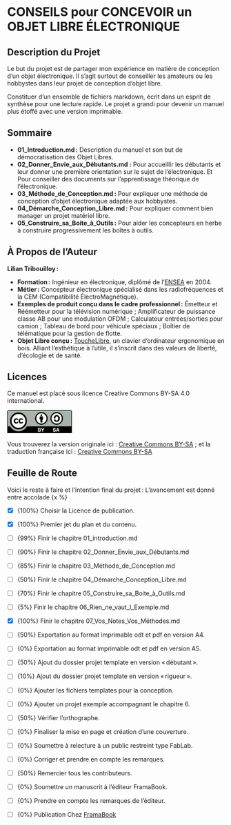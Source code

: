 # CONSEILS pour CONCEVOIR un OBJET LIBRE ÉLECTRONIQUE


## Description du Projet

Le but du projet est de partager mon expérience en matière de conception d’un objet électronique. Il s’agit surtout de conseiller les amateurs ou les hobbystes dans leur projet de conception d’objet libre.

Constituer d’un ensemble de fichiers markdown, écrit dans un esprit de synthèse pour une lecture rapide. Le projet a grandi pour devenir un manuel plus étoffé avec une version imprimable.


## Sommaire

* __01_Introduction.md :__ Description du manuel et son but de démocratisation des Objet Libres.
* __02_Donner_Envie_aux_Débutants.md :__ Pour accueillir les débutants et leur donner une première orientation sur le sujet de l’électronique. Et Pour conseiller des documents sur l’apprentissage théorique de l’électronique.
* __03_Méthode_de_Conception.md :__ Pour expliquer une méthode de conception d’objet électronique adaptée aux hobbystes.
* __04_Démarche_Conception_Libre.md :__ Pour expliquer comment bien manager un projet matériel libre.
* __05_Construire_sa_Boite_à_Outils :__ Pour aider les concepteurs en herbe à construire progressivement les boîtes à outils.


## À Propos de l’Auteur

__Lilian Tribouilloy :__

* __Formation :__ Ingénieur en électronique, diplômé de l’[ENSEA](https://www.ensea.fr/fr) en 2004.
* __Métier :__ Concepteur électronique spécialisé dans les radiofréquences et la CEM (Compatibilité ÉlectroMagnétique).
* __Exemples de produit conçu dans le cadre professionnel :__ Émetteur et Réémetteur pour la télévision numérique ; Amplificateur de puissance classe AB pour une modulation OFDM ; Calculateur entrées/sorties pour camion ; Tableau de bord pour véhicule spéciaux ; Boîtier de télématique pour la gestion de flotte.
* __Objet Libre conçu :__ [ToucheLibre](http://touchelibre.fr/), un clavier d’ordinateur ergonomique en bois. Alliant l’esthétique à l’utile, il s’inscrit dans des valeurs de liberté, d’écologie et de santé.


## Licences

Ce manuel est placé sous licence Creative Commons BY-SA 4.0 international.

<a href="https://creativecommons.org/licenses/by-sa/4.0/legalcode" title="Attribution-ShareAlike 4.0 International" target="_blank"><img src="images/by-sa.png" width="150"></a>

Vous trouverez la version originale ici : [Creative Commons BY-SA](https://creativecommons.org/licenses/by-sa/4.0/legalcode) ; et la traduction française ici : [Creative Commons BY-SA](https://creativecommons.org/licenses/by-sa/4.0/legalcode.fr)


## Feuille de Route

Voici le reste à faire et l’intention final du projet :
L’avancement est donné entre accolade {x %}

* [x] {100%} Choisir la Licence de publication.
* [x] {100%} Premier jet du plan et du contenu.
* [ ] {99%} Finir le chapitre 01_introduction.md
* [ ] {90%} Finir le chapitre 02_Donner_Envie_aux_Débutants.md
* [ ] {85%} Finir le chapitre 03_Méthode_de_Conception.md
* [ ] {50%} Finir le chapitre 04_Démarche_Conception_Libre.md
* [ ] {70%} Finir le chapitre 05_Construire_sa_Boite_à_Outils.md
* [ ] {5%} Finir le chapitre 06_Rien_ne_vaut_l_Exemple.md
* [x] {100%} Finir le chapitre 07_Vos_Notes_Vos_Méthodes.md
* [ ] {50%} Exportation au format imprimable odt et pdf en version A4.
* [ ] {0%} Exportation au format imprimable odt et pdf en version A5.
* [ ] {50%} Ajout du dossier projet template en version « débutant ».
* [ ] {10%} Ajout du dossier projet template en version « rigueur ».
* [ ] {0%} Ajouter les fichiers templates pour la conception.
* [ ] {0%} Ajouter un projet exemple accompagnant le chapitre 6.
* [ ] {50%} Vérifier l’orthographe.
* [ ] {0%} Finaliser la mise en page et création d’une couverture.
* [ ] {0%} Soumettre à relecture à un public restreint type FabLab.
* [ ] {0%} Corriger et prendre en compte les remarques.
* [ ] {50%} Remercier tous les contributeurs.
* [ ] {0%} Soumettre un manuscrit à l’éditeur FramaBook.
* [ ] {0%} Prendre en compte les remarques de l’éditeur.
* [ ] {0%} Publication Chez [FramaBook](https://framabook.org/)


